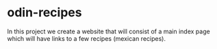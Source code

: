 # odin-recipes
In this project we create a website that will consist of a main index page which will have links to a few recipes (mexican recipes).